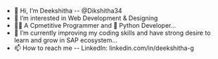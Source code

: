 - 👋 Hi, I’m Deekshitha -- @Dikshitha34
- 👀 I’m interested in Web Development & Designing
- 👩‍💻 A Cpmetitive Programmer and 📝 Python Developer...
- 🌱 I’m currently improving my coding skills and have strong desire to learn and grow in SAP ecosystem...
- 📫 How to reach me -- LinkedIn: linkedin.com/in/deekshitha-g

<!---
Dikshitha34/Dikshitha34 is a ✨ special ✨ repository because its `README.md` (this file) appears on your GitHub profile.
You can click the Preview link to take a look at your changes.
--->

